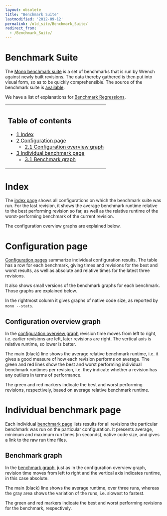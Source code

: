 ```yaml
---
layout: obsolete
title: "Benchmark Suite"
lastmodified: '2012-09-12'
permalink: /old_site/Benchmark_Suite/
redirect_from:
  - /Benchmark_Suite/
---
```


Benchmark Suite
===============

The [Mono benchmark suite](http://storage.bos.xamarin.com/mono-gcbench/index.html) is a set of benchmarks that is run by Wrench against newly built revisions. The data thereby gathered is then put into visual form, so as to be quickly comprehensible. The source of the benchmark suite is [available](https://github.com/xamarin/benchmarker).

We have a list of explanations for [Benchmark Regressions]({{site.github.url}}/old_site/Benchmark_Regressions "Benchmark Regressions").

<table>
<col width="100%" />
<tbody>
<tr class="odd">
<td align="left"><h2>Table of contents</h2>
<ul>
<li><a href="#index">1 Index</a></li>
<li><a href="#configuration-page">2 Configuration page</a>
<ul>
<li><a href="#configuration-overview-graph">2.1 Configuration overview graph</a></li>
</ul></li>
<li><a href="#individual-benchmark-page">3 Individual benchmark page</a>
<ul>
<li><a href="#benchmark-graph">3.1 Benchmark graph</a></li>
</ul></li>
</ul></td>
</tr>
</tbody>
</table>

Index
=====

The [index page](http://storage.bos.xamarin.com/mono-gcbench/index.html) shows all configurations on which the benchmark suite was run. For the last revision, it shows the average benchmark runtime relative to the best performing revision so far, as well as the relative runtime of the worst-performing benchmark of the current revision.

The configuration overview graphs are explained below.

Configuration page
==================

[Configuration pages](http://storage.bos.xamarin.com/mono-gcbench/default-sgen/index.html) summarize individual configuration results. The table has a row for each benchmark, giving times and revisions for the best and worst results, as well as absolute and relative times for the latest three revisions.

It also shows small versions of the benchmark graphs for each benchmark. Those graphs are explained below.

In the rightmost column it gives graphs of native code size, as reported by `mono --stats`.

Configuration overview graph
----------------------------

In the [configuration overview graph](http://storage.bos.xamarin.com/mono-gcbench/default-sgen/combined_large.png) revision time moves from left to right, i.e. earlier revisions are left, later revisions are right. The vertical axis is relative runtime, so lower is better.

The main (black) line shows the average relative benchmark runtime, i.e. it gives a good measure of how each revision performs on average. The green and red lines show the best and worst performing individual benchmark runtimes per revision, i.e. they indicate whether a revision has any outliers in terms of performance.

The green and red markers indicate the best and worst performing revisions, respectively, based on average relative benchmark runtime.

Individual benchmark page
=========================

Each individual [benchmark page](http://storage.bos.xamarin.com/mono-gcbench/default-sgen/graph4.html) lists results for all revisions the particular benchmark was run on the particular configuration. It presents average, minimum and maximum run times (in seconds), native code size, and gives a link to the raw run time files.

Benchmark graph
---------------

In the [benchmark graph](http://storage.bos.xamarin.com/mono-gcbench/default-sgen/graph4_large.png), just as in the configuration overview graph, revision time moves from left to right and the vertical axis indicates runtime, in this case absolute.

The main (black) line shows the average runtime, over three runs, whereas the gray area shows the variation of the runs, i.e. slowest to fastest.

The green and red markers indicate the best and worst performing revisions for the benchmark, respectively.

